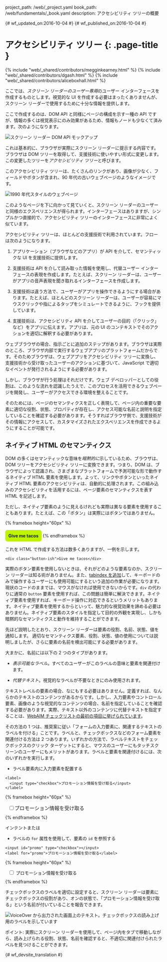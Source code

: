 project_path: /web/_project.yaml
book_path: /web/fundamentals/_book.yaml
description: アクセシビリティ ツリーの概要


{# wf_updated_on:2016-10-04 #}
{# wf_published_on:2016-10-04 #}

#  アクセシビリティ ツリー {: .page-title }

{% include "web/_shared/contributors/megginkearney.html" %}
{% include "web/_shared/contributors/dgash.html" %}
{% include "web/_shared/contributors/aliceboxhall.html" %}



ここでは、*スクリーン リーダーのユーザー専用*のユーザー インターフェースを作成するものとします。視覚的な UI を作成する必要はまったくありませんが、スクリーン リーダーで使用するために十分な情報を提供します。



ここで作成するのは、DOM API と同様にページの構成を示す一種の API ですが、情報の多くは視覚表示にのみ効果があるため、情報もノードも少なくて済みます。次のようになります。


![スクリーン リーダー DOM API モックアップ](imgs/treestructure.jpg)

これは基本的に、ブラウザが実際にスクリーン リーダーに提示する内容です。ブラウザは DOM ツリーを取得して、支援技術に使いやすい形式に変更します。この変更したツリーを*アクセシビリティ ツリー*と呼びます。


このアクセシビリティ ツリーは、たくさんのリンクがあり、画像が少なく、フィールドやボタンが含まれ、90 年代の古いウェブページのようなイメージです。


![1990 年代スタイルのウェブページ](imgs/google1998.png)

このようなページを下に向かって見ていくと、スクリーン リーダーのユーザーと同様のエクスペリエンスが得られます。インターフェースはありますが、シンプルかつ直接的で、アクセシビリティ ツリーのインターフェースに非常によく似ています。


アクセシビリティ ツリーは、ほとんどの支援技術で利用されています。フローは次のようになります。


 1. アプリケーション（ブラウザなどのアプリ）が API を介して、セマンティックな UI を支援技術に提供します。

 1. 支援技術は API を介して読み取った情報を使用し、代替ユーザー インターフェースの表現を作成します。たとえば、スクリーン リーダーは、ユーザーがアプリの音声表現を聞き取れるインターフェースを作成します。


 1. 支援技術は違う方法で、ユーザーがアプリを操作できるようにする場合があります。たとえば、ほとんどのスクリーン リーダーは、ユーザーが容易にマウスクリックや指によるタップをシミュレートできるように、フックを提供しています。

 1. 支援技術は、アクセシビリティ API を介してユーザーの目的（「クリック」など）をアプリに伝えます。アプリは、元の UI のコンテキストでそのアクションを適切に解釈する必要があります。


ウェブブラウザの場合、指示ごとに追加のステップがあります。ブラウザは実際のところ、ブラウザ内部で実行するウェブアプリのプラットフォームだからです。そのためブラウザは、ウェブアプリをアクセシビリティ ツリーに変換し、支援技術から受け取ったユーザーのアクションに基づいて、JavaScript で適切なイベントが発行されるようにする必要があります。




しかし、ブラウザが行う処理はそれだけです。ウェブ デベロッパーとしての役割は、このような流れを認識したうえで、このプロセスを活用できるウェブページを開発し、ユーザーがアクセスできる環境を整えることです。



そのためには、ページのセマンティクスを正しく表現して、ページ内の重要な要素に適切な役割、状態、プロパティが存在し、アクセス可能な名前と説明を指定していることを確認する必要があります。そうすればブラウザ側で、支援技術がその情報にアクセスして、カスタマイズされたエクスペリエンスを作成できるようにすることが可能です。


##  ネイティブ HTML のセマンティクス

DOM の多くはセマンティックな意味を*暗黙的に*示しているため、ブラウザは、DOM ツリーをアクセシビリティ ツリーに変換できます。つまり、DOM は、ブラウザによって認識され、さまざまなプラットフォームで予測可能な形で動作するネイティブ HTML 要素を使用します。よって、リンクやボタンといったネイティブ HTML 要素のアクセシビリティは、自動的に処理されます。この組み込みのアクセシビリティを活用するには、ページ要素のセマンティクスを表す HTML を記述します。


ただし、ネイティブ要素のように見えるけれども実際は異なる要素を使用することもあります。たとえば、この「ボタン」は実際にはボタンではありません。


{% framebox height="60px" %}
<style>
    .fancy-btn {
        display: inline-block;
        background: #BEF400;
        border-radius: 8px;
        padding: 10px;
        font-weight: bold;
        user-select: none;
        cursor: pointer;
    }
</style>
<div class="fancy-btn">Give me tacos</div>
{% endframebox %}

これを HTML で作成する方法は数多くありますが、一例を示します。


    <div class="button-ish">Give me tacos</div>
    

実際のボタン要素を使用しないときは、それがどのような要素なのか、スクリーン リーダーは知る術がありません。また、[tabindex を追加](/web/fundamentals/accessibility/focus/using-tabindex)して、キーボードのみで操作するユーザーにも使用可能にするという追加の作業が必要になります。現状のコードのままでは、マウスがなければ使用できないからです。`div` の代わりに通常の `button` 要素を使用すれば、この問題は簡単に解決できます。ネイティブ要素を使用すれば、キーボード操作に対応できるというメリットもあります。ネイティブ要素を使用するからといって、魅力的な視覚効果を諦める必要はありません。ネイティブ要素のスタイルを指定して目的の外観を実現し、しかも暗黙的なセマンティクスと動作を維持することができます。




先ほど説明したとおり、スクリーン リーダーは要素の役割、名前、状態、値を通知します。
適切なセマンティクス要素、役割、状態、値の使用については説明しましたが、さらに要素の名前を検出可能にする必要があります。



大まかに、名前には以下の 2 つのタイプがあります。

 - *表示可能なラベル*。すべてのユーザーがこのラベルの意味と要素を関連付けます。

 - *代替テキスト*。視覚的なラベルが不要なときにのみ使用されます。


テキストレベルの要素の場合、なにもする必要はありません。定義すれば、なんらかのテキストのコンテンツがあるからです。しかし、入力要素やコントロール要素、画像のような視覚的なコンテンツの場合、名前を指定していることを確認する必要があります。実際、テキスト以外のコンテンツに代替テキストを指定することは、[WebAIM チェックリストの最初の項目に挙げられています](http://webaim.org/standards/wcag/checklist#g1.1)。



その方法の 1 つは、推奨案に従い「フォームの入力要素に、関連するテキストのラベルを付ける」ことです。ラベルと、チェックボックスなどのフォーム要素を関連付ける方法は 2 つあります。いずれかの方法で、ラベルテキストをチェックボックスのクリック ターゲットにすると、マウスのユーザーにもタッチスクリーンのユーザーにもメリットがあります。ラベルと要素を関連付けるには、次のいずれかを実行します。

 - ラベル要素内に入力要素を配置する

<div class="clearfix"></div>

    <label>
      <input type="checkbox">プロモーション情報を受け取る</input>
    </label>


{% framebox height="60px" %}
<div style="margin: 10px;">
    <label style="font-size: 16px; color: #212121;">
        <input type="checkbox">プロモーション情報を受け取る</input>
    </label>
</div>
{% endframebox %}


インテントまたは

 - ラベルの `for` 属性を使用して、要素の `id` を参照する

<div class="clearfix"></div>

    <input id="promo" type="checkbox"></input>
    <label for="promo">プロモーション情報を受け取る</label>


{% framebox height="60px" %}
<div style="margin: 10px;">
    <input id="promo" type="checkbox"></input>
    <label for="promo">プロモーション情報を受け取る</label>
</div>
{% endframebox %}
    

チェックボックスのラベルを適切に設定すると、スクリーン リーダーは要素にチェックボックスの役割があり、オンの状態で、「プロモーション情報を受け取る」という名前が付いていることを報告できます。



![VoiceOver から出力された画面上のテキスト。チェックボックスの読み上げ用のラベルを示しています](imgs/promo-offers.png)

ポイント: 実際にスクリーン リーダーを使用して、ページ内をタブで移動しながら、読み上げられる役割、状態、名前を確認すると、不適切に関連付けられたラベルを見つけることができます。






{# wf_devsite_translation #}
